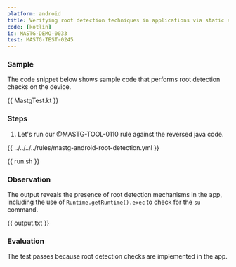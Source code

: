 ```yaml
---
platform: android
title: Verifying root detection techniques in applications via static analysis
code: [kotlin]
id: MASTG-DEMO-0033
test: MASTG-TEST-0245
---
```


### Sample

The code snippet below shows sample code that performs root detection checks on the device.

{{ MastgTest.kt }}

### Steps

1. Let's run our @MASTG-TOOL-0110 rule against the reversed java code.

{{ ../../../../rules/mastg-android-root-detection.yml }}

{{ run.sh }}

### Observation

The output reveals the presence of root detection mechanisms in the app, including the use of `Runtime.getRuntime().exec` to check for the `su` command.

{{ output.txt }}

### Evaluation

The test passes because root detection checks are implemented in the app.
